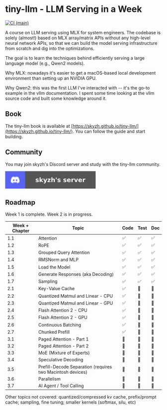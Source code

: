 # tiny-llm - LLM Serving in a Week

[![CI (main)](https://github.com/skyzh/tiny-llm/actions/workflows/main.yml/badge.svg)](https://github.com/skyzh/tiny-llm/actions/workflows/main.yml)

A course on LLM serving using MLX for system engineers. The codebase
is solely (almost!) based on MLX array/matrix APIs without any high-level neural network APIs, so that we
can build the model serving infrastructure from scratch and dig into the optimizations.

The goal is to learn the techniques behind efficiently serving a large language model (e.g., Qwen2 models).

Why MLX: nowadays it's easier to get a macOS-based local development environment than setting up an NVIDIA GPU.

Why Qwen2: this was the first LLM I've interacted with -- it's the go-to example in the vllm documentation. I spent some time looking at the vllm source code and built some knowledge around it.

## Book

The tiny-llm book is available at [https://skyzh.github.io/tiny-llm/](https://skyzh.github.io/tiny-llm/). You can follow the guide and start building.

## Community

You may join skyzh's Discord server and study with the tiny-llm community.

[![Join skyzh's Discord Server](book/src/discord-badge.svg)](https://skyzh.dev/join/discord)

## Roadmap

Week 1 is complete. Week 2 is in progress.

| Week + Chapter | Topic                                                       | Code | Test | Doc |
| -------------- | ----------------------------------------------------------- | ---- | ---- | --- |
| 1.1            | Attention                                                   | ✅    | ✅   | ✅  |
| 1.2            | RoPE                                                        | ✅    | ✅   | ✅  |
| 1.3            | Grouped Query Attention                                     | ✅    | ✅   | ✅  |
| 1.4            | RMSNorm and MLP                                             | ✅    | ✅   | ✅  |
| 1.5            | Load the Model                                              | ✅    | ✅   | ✅  |
| 1.6            | Generate Responses (aka Decoding)                           | ✅    | ✅   | ✅  |
| 1.7            | Sampling                                                    | ✅    | ✅   | ✅  |
| 2.1            | Key-Value Cache                                             | ✅    | 🚧   | 🚧  |
| 2.2            | Quantized Matmul and Linear - CPU                           | ✅    | 🚧   | 🚧  |
| 2.3            | Quantized Matmul and Linear - GPU                           | ✅    | 🚧   | 🚧  |
| 2.4            | Flash Attention 2 - CPU                                     | ✅    | 🚧   | 🚧  |
| 2.5            | Flash Attention 2 - GPU                                     | ✅    | 🚧   | 🚧  |
| 2.6            | Continuous Batching                                         | ✅    | 🚧   | 🚧  |
| 2.7            | Chunked Prefill                                             | ✅    | 🚧   | 🚧  |
| 3.1            | Paged Attention - Part 1                                    | 🚧    | 🚧   | 🚧  |
| 3.2            | Paged Attention - Part 2                                    | 🚧    | 🚧   | 🚧  |
| 3.3            | MoE (Mixture of Experts)                                    | 🚧    | 🚧   | 🚧  |
| 3.4            | Speculative Decoding                                        | 🚧    | 🚧   | 🚧  |
| 3.5            | Prefill-Decode Separation (requires two Macintosh devices)  | 🚧    | 🚧   | 🚧  |
| 3.6            | Parallelism                                                 | 🚧    | 🚧   | 🚧  |
| 3.7            | AI Agent     / Tool Calling                                 | 🚧    | 🚧   | 🚧  |

Other topics not covered: quantized/compressed kv cache, prefix/prompt cache; sampling, fine tuning; smaller kernels (softmax, silu, etc)
